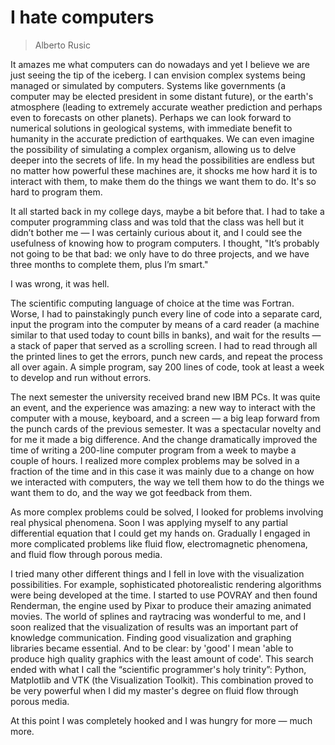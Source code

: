 # I hate computers

> Alberto Rusic

It amazes me what computers can do nowadays and yet I believe we are just seeing the tip of the iceberg. I can envision complex systems being managed or simulated by computers. Systems like governments (a computer may be elected president in some distant future), or the earth's atmosphere (leading to extremely accurate weather prediction and perhaps even to forecasts on other planets). Perhaps we can look forward to numerical solutions in geological systems, with immediate benefit to humanity in the accurate prediction of earthquakes. We can even imagine the possibility of simulating a complex organism, allowing us to delve deeper into the secrets of life. In my head the possibilities are endless but no matter how powerful these machines are, it shocks me how hard it is to interact with them, to make them do the things we want them to do. It's so hard to program them.

It all started back in my college days, maybe a bit before that. I had to take a computer programming class and was told that the class was hell but it didn’t bother me — I was certainly curious about it, and I could see the usefulness of knowing how to program computers. I thought, "It’s probably not going to be that bad: we only have to do three projects, and we have three months to complete them, plus I’m smart."

I was wrong, it was hell. 

The scientific computing language of choice at the time was Fortran. Worse, I had to painstakingly punch every line of code into a separate card, input the program into the computer by means of a card reader (a machine similar to that used today to count bills in banks), and wait for the results — a stack of paper that served as a scrolling screen. I had to read through all the printed lines to get the errors, punch new cards, and repeat the process all over again. A simple program, say 200 lines of code, took at least a week to develop and run without errors. 

The next semester the university received brand new IBM PCs. It was quite an event, and the experience was amazing: a new way to interact with the computer with a mouse, keyboard, and a screen — a big leap forward from the punch cards of the previous semester. It was a spectacular novelty and for me it made a big difference. And the change dramatically improved the time of writing a 200-line computer program from a week to maybe a couple of hours. I realized more complex problems may be solved in a fraction of the time and in this case it was mainly due to a change on how we interacted with computers, the way we tell them how to do the things we want them to do, and the way we got feedback from them. 

As more complex problems could be solved, I looked for problems involving real physical phenomena. Soon I was applying myself to any partial differential equation that I could get my hands on. Gradually I engaged in more complicated problems like fluid flow, electromagnetic phenomena, and fluid flow through porous media. 

I tried many other different things and I fell in love with the visualization possibilities. For example, sophisticated photorealistic rendering algorithms were being developed at the time. I started to use POVRAY and then found Renderman, the engine used by Pixar to produce their amazing animated movies. The world of splines and raytracing was wonderful to me, and I soon realized that the visualization of results was an important part of knowledge communication. Finding good visualization and graphing libraries became essential. And to be clear: by 'good' I mean 'able to produce high quality graphics with the least amount of code'. This search ended with what I call the “scientific programmer's holy trinity”: Python, Matplotlib and VTK (the Visualization Toolkit). This combination proved to be very powerful when I did my master's degree on fluid flow through porous media. 

At this point I was completely hooked and I was hungry for more — much more.
